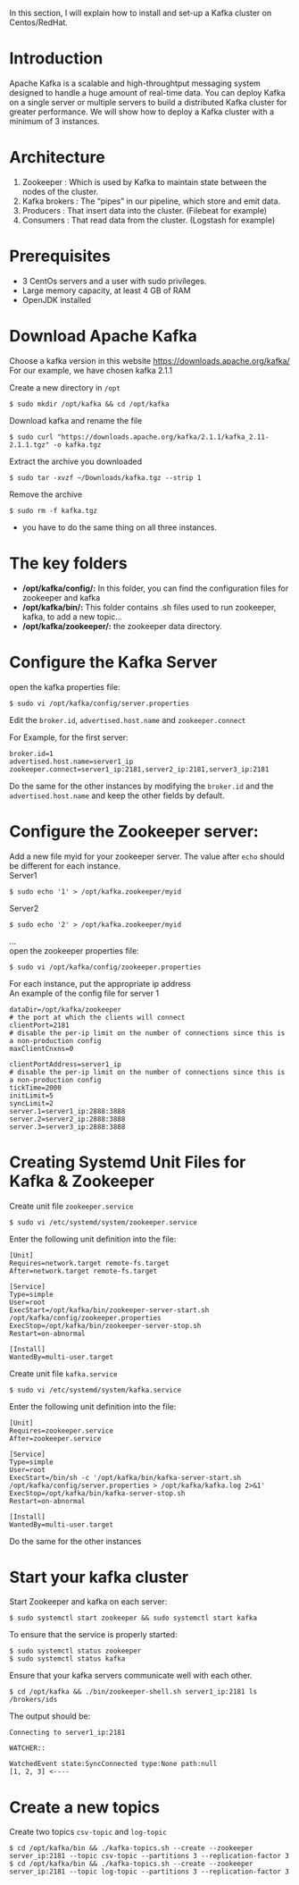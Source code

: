 In this section, I will explain how to install and set-up a Kafka cluster on Centos/RedHat. 
# Introduction
Apache Kafka is a scalable and high-throughtput messaging system designed to handle a huge amount of real-time data. You can deploy Kafka on a single server or multiple servers to build a distributed Kafka cluster for greater performance. We will show how to deploy a Kafka cluster with a minimum of 3 instances.

#  Architecture
1. Zookeeper : Which is used by Kafka to maintain state between the nodes of the cluster.
2. Kafka brokers : The “pipes” in our pipeline, which store and emit data.
3. Producers : That insert data into the cluster. (Filebeat for example)
4. Consumers : That read data from the cluster. (Logstash for example)


# Prerequisites
- 3 CentOs servers and a user with sudo privileges.
- Large memory capacity, at least 4 GB of RAM
- OpenJDK installed

# Download Apache Kafka
Choose a kafka version in this website https://downloads.apache.org/kafka/  
For our example, we have chosen kafka 2.1.1

Create a new directory in `/opt`
```
$ sudo mkdir /opt/kafka && cd /opt/kafka
```
Download kafka and rename the file
``` 
$ sudo curl "https://downloads.apache.org/kafka/2.1.1/kafka_2.11-2.1.1.tgz" -o kafka.tgz
```
Extract the archive you downloaded
```
$ sudo tar -xvzf ~/Downloads/kafka.tgz --strip 1
```
Remove the archive
```
$ sudo rm -f kafka.tgz
```
* you have to do the same thing on all three instances.


# The key folders

- **/opt/kafka/config/:** In this folder, you can find the configuration files for zookeeper and kafka
- **/opt/kafka/bin/:** This folder contains .sh files used to run zookeeper, kafka, to add a new topic...
- **/opt/kafka/zookeeper/:** the zookeeper data directory.

# Configure the Kafka Server
open the kafka properties file:
```
$ sudo vi /opt/kafka/config/server.properties
```
Edit the `broker.id`, `advertised.host.name` and `zookeeper.connect`

For Example, for the first server:

```
broker.id=1
advertised.host.name=server1_ip
zookeeper.connect=server1_ip:2181,server2_ip:2181,server3_ip:2181
```
Do the same for the other instances by modifying the `broker.id` and the `advertised.host.name` and keep the other fields by default.

# Configure the Zookeeper server:

Add a new file myid for your zookeeper server. The value after `echo` should be different for each instance.  
Server1
```
$ sudo echo '1' > /opt/kafka.zookeeper/myid
```
Server2
```
$ sudo echo '2' > /opt/kafka.zookeeper/myid
```
...    
open the zookeeper properties file:
```
$ sudo vi /opt/kafka/config/zookeeper.properties
```
For each instance, put the appropriate ip address  
An example of the config file for server 1
```
dataDir=/opt/kafka/zookeeper
# the port at which the clients will connect
clientPort=2181
# disable the per-ip limit on the number of connections since this is a non-production config
maxClientCnxns=0

clientPortAddress=server1_ip
# disable the per-ip limit on the number of connections since this is a non-production config
tickTime=2000
initLimit=5
syncLimit=2
server.1=server1_ip:2888:3888
server.2=server2_ip:2888:3888
server.3=server3_ip:2888:3888

```
# Creating Systemd Unit Files for Kafka & Zookeeper
Create unit file `zookeeper.service`
```
$ sudo vi /etc/systemd/system/zookeeper.service
```
Enter the following unit definition into the file:
```
[Unit]
Requires=network.target remote-fs.target
After=network.target remote-fs.target

[Service]
Type=simple
User=root
ExecStart=/opt/kafka/bin/zookeeper-server-start.sh /opt/kafka/config/zookeeper.properties
ExecStop=/opt/kafka/bin/zookeeper-server-stop.sh
Restart=on-abnormal

[Install]
WantedBy=multi-user.target

```

Create unit file `kafka.service`
```
$ sudo vi /etc/systemd/system/kafka.service
```
Enter the following unit definition into the file:
```
[Unit]
Requires=zookeeper.service
After=zookeeper.service

[Service]
Type=simple
User=root
ExecStart=/bin/sh -c '/opt/kafka/bin/kafka-server-start.sh /opt/kafka/config/server.properties > /opt/kafka/kafka.log 2>&1'
ExecStop=/opt/kafka/bin/kafka-server-stop.sh
Restart=on-abnormal

[Install]
WantedBy=multi-user.target
```
Do the same for the other instances

# Start your kafka cluster
Start Zookeeper and kafka on each server:

```
$ sudo systemctl start zookeeper && sudo systemctl start kafka
```
To ensure that the service is properly started:

```
$ sudo systemctl status zookeeper
$ sudo systemctl status kafka
```
Ensure that your kafka servers communicate well with each other. 
```
$ cd /opt/kafka && ./bin/zookeeper-shell.sh server1_ip:2181 ls /brokers/ids
```
The output should be:
```
Connecting to server1_ip:2181

WATCHER::

WatchedEvent state:SyncConnected type:None path:null
[1, 2, 3] <----

```
# Create a new topics

Create two topics `csv-topic` and `log-topic`

```
$ cd /opt/kafka/bin && ./kafka-topics.sh --create --zookeeper server_ip:2181 --topic csv-topic --partitions 3 --replication-factor 3
$ cd /opt/kafka/bin && ./kafka-topics.sh --create --zookeeper server_ip:2181 --topic log-topic --partitions 3 --replication-factor 3
```
